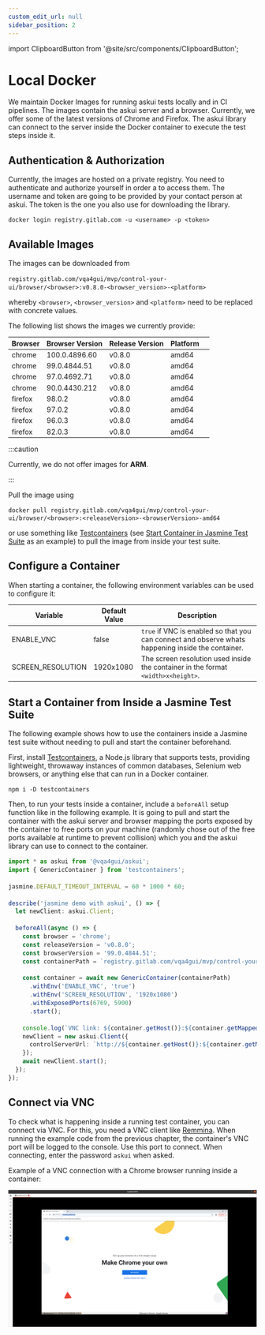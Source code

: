```yaml
---
custom_edit_url: null
sidebar_position: 2
---
```

import ClipboardButton from '@site/src/components/ClipboardButton';

# Local Docker

We maintain Docker Images for running askui tests locally and in CI pipelines. The images contain the askui server and a browser. Currently, we offer some of the latest versions of Chrome and Firefox. The askui library can connect to the server inside the Docker container to execute the test steps inside it.

## Authentication & Authorization

Currently, the images are hosted on a private registry. You need to authenticate and authorize yourself in order a to access them. The username and token are going to be provided by your contact person at askui. The token is the one you also use for downloading the library.

```shell
docker login registry.gitlab.com -u <username> -p <token>
```

## Available Images

The images can be downloaded from

`registry.gitlab.com/vqa4gui/mvp/control-your-ui/browser/<browser>:v0.8.0-<browser_version>-<platform>`

whereby `<browser>`, `<browser_version>` and `<platform>` need to be replaced with concrete values.

The following list shows the images we currently provide:

| Browser | Browser Version | Release Version | Platform| |
|---|---|---|---|---|
| chrome | 100.0.4896.60 | v0.8.0  | amd64 | <ClipboardButton link="registry.gitlab.com/vqa4gui/mvp/control-your-ui/browser/chrome:v0.8.0-100.0.4896.60-amd64"></ClipboardButton> |
| chrome | 99.0.4844.51 | v0.8.0  | amd64 | <ClipboardButton link="registry.gitlab.com/vqa4gui/mvp/control-your-ui/browser/chrome:v0.8.0-99.0.4844.51-amd64"></ClipboardButton> |
| chrome | 97.0.4692.71 |  v0.8.0 | amd64 | <ClipboardButton link="registry.gitlab.com/vqa4gui/mvp/control-your-ui/browser/chrome:v0.8.0-97.0.4692.71-amd64"></ClipboardButton> |
| chrome | 90.0.4430.212 |  v0.8.0 | amd64 | <ClipboardButton link="registry.gitlab.com/vqa4gui/mvp/control-your-ui/browser/chrome:v0.8.0-90.0.4430.212-amd64"></ClipboardButton> |
| firefox | 98.0.2 | v0.8.0  | amd64 | <ClipboardButton link="registry.gitlab.com/vqa4gui/mvp/control-your-ui/browser/firefox:v0.8.0-98.0.2-amd64"></ClipboardButton> |
| firefox | 97.0.2 | v0.8.0  | amd64 | <ClipboardButton link="registry.gitlab.com/vqa4gui/mvp/control-your-ui/browser/firefox:v0.8.0-97.0.2-amd64"></ClipboardButton> |
| firefox | 96.0.3 | v0.8.0  | amd64 | <ClipboardButton link="registry.gitlab.com/vqa4gui/mvp/control-your-ui/browser/firefox:v0.8.0-96.0.3-amd64"></ClipboardButton> |
| firefox | 82.0.3 | v0.8.0  | amd64 | <ClipboardButton link="registry.gitlab.com/vqa4gui/mvp/control-your-ui/browser/firefox:v0.8.0-82.0.3-amd64"></ClipboardButton> |


:::caution

Currently, we do not offer images for **ARM**.

:::

Pull the image using

```shell
docker pull registry.gitlab.com/vqa4gui/mvp/control-your-ui/browser/<browser>:<releaseVersion>-<browserVersion>-amd64
```

or use something like [Testcontainers](https://www.npmjs.com/package/testcontainers) (see [Start Container in Jasmine Test Suite](#start-container-in-jasmin-test-suite) as an example) to pull the image from inside your test suite.

## Configure a Container

When starting a container, the following environment variables can be used to configure it:

| Variable | Default Value | Description |
|---|---|---|
| ENABLE_VNC | false | `true` if VNC is enabled so that you can connect and observe whats happening inside the container. |
| SCREEN_RESOLUTION | 1920x1080 | The screen resolution used inside the container in the format `<width>x<height>`. |


## Start a Container from Inside a Jasmine Test Suite

The following example shows how to use the containers inside a Jasmine test suite without needing to pull and start the container beforehand.

First, install [Testcontainers](https://github.com/testcontainers/testcontainers-node), a Node.js library that supports tests, providing lightweight, throwaway instances of common databases, Selenium web browsers, or anything else that can run in a Docker container.

```shell
npm i -D testcontainers
```

Then, to run your tests inside a container, include a `beforeAll` setup function like in the following example. It is going to pull and start the container with the askui server and browser mapping the ports exposed by the container to free ports on your machine (randomly chose out of the free ports available at runtime to prevent collision) which you and the askui library can use to connect to the container.

```typescript
import * as askui from '@vqa4gui/askui';
import { GenericContainer } from 'testcontainers';

jasmine.DEFAULT_TIMEOUT_INTERVAL = 60 * 1000 * 60;

describe('jasmine demo with askui', () => {
  let newClient: askui.Client;

  beforeAll(async () => {
    const browser = 'chrome';
    const releaseVersion = 'v0.8.0';
    const browserVersion = '99.0.4844.51';
    const containerPath = `registry.gitlab.com/vqa4gui/mvp/control-your-ui/browser/${browser}:${releaseVersion}-${browserVersion}-amd64`;

    const container = await new GenericContainer(containerPath)
      .withEnv('ENABLE_VNC', 'true')
      .withEnv('SCREEN_RESOLUTION', '1920x1080')
      .withExposedPorts(6769, 5900)
      .start();

    console.log(`VNC link: ${container.getHost()}:${container.getMappedPort(5900)}`);
    newClient = new askui.Client({
      controlServerUrl: `http://${container.getHost()}:${container.getMappedPort(6769)}`,
    });
    await newClient.start();
  });
});
```

## Connect via VNC

To check what is happening inside a running test container, you can connect via VNC. For this, you need a VNC client like [Remmina](https://remmina.org/). When running the example code from the previous chapter, the container's VNC port will be logged to the console. Use this port to connect. When connecting, enter the password `askui` when asked.

Example of a VNC connection with a Chrome browser running inside a container:

![VNC Example](./vnc-example.png)
